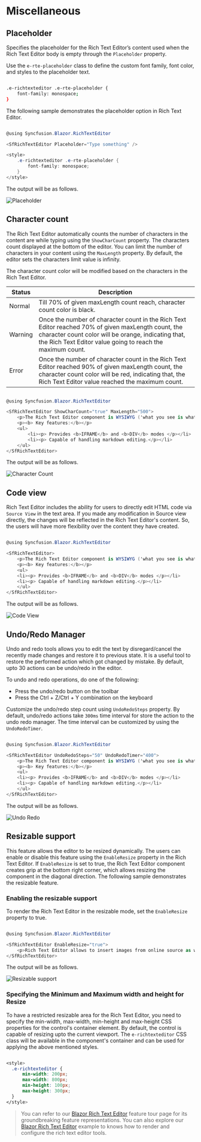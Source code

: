 # Miscellaneous

## Placeholder

Specifies the placeholder for the Rich Text Editor’s content used when the Rich Text Editor body is empty through the `Placeholder` property.

Use the `e-rte-placeholder` class to define the custom font family, font color, and styles to the placeholder text.

```bash

.e-richtexteditor .e-rte-placeholder {
    font-family: monospace;
}

```

The following sample demonstrates the placeholder option in Rich Text Editor.

```csharp

@using Syncfusion.Blazor.RichTextEditor

<SfRichTextEditor Placeholder="Type something" />

<style>
    .e-richtexteditor .e-rte-placeholder {
        font-family: monospace;
    }
</style>

```

The output will be as follows.

![Placeholder](./images/placeholder.png)

## Character count

The Rich Text Editor automatically counts the number of characters in the content are while typing using the `ShowCharCount` property. The characters count displayed at the bottom of the editor. You can limit the number of characters in your content using the `MaxLength` property. By default, the editor sets the characters limit value is infinity.

The character count color will be modified based on the characters in the Rich Text Editor.

| Status | Description |
|----------------|---------|
| Normal | Till 70% of given maxLength count reach, character count color is black.|
| Warning | Once the number of character count in the Rich Text Editor reached 70% of given maxLength count, the character count color will be orange, indicating that, the Rich Text Editor value going to reach the maximum count.|
| Error | Once the number of character count in the Rich Text Editor reached 90% of given maxLength count, the character count color will be red, indicating that, the Rich Text Editor value reached the maximum count.|

```csharp

@using Syncfusion.Blazor.RichTextEditor

<SfRichTextEditor ShowCharCount="true" MaxLength="500">
    <p>The Rich Text Editor component is WYSIWYG ('what you see is what you get') editor that provides the best user experience to create and update the content. Users can format their content using standard toolbar commands.</p>
    <p><b> Key features:</b></p>
    <ul>
        <li><p> Provides <b>IFRAME</b> and <b>DIV</b> modes </p></li>
        <li><p> Capable of handling markdown editing.</p></li>
    </ul>
</SfRichTextEditor>

```

The output will be as follows.

![Character Count](./images/charcount.png)

## Code view

Rich Text Editor includes the ability for users to directly edit HTML code via `Source View` in the text area. If you made any modification in Source view directly, the changes will be reflected in the Rich Text Editor's content. So, the users will have more flexibility over the content they have created.

```csharp

@using Syncfusion.Blazor.RichTextEditor

<SfRichTextEditor>
    <p>The Rich Text Editor component is WYSIWYG ('what you see is what you get') editor that provides the best user experience to create and update the content. Users can format their content using standard toolbar commands.</p>
    <p><b> Key features:</b></p>
    <ul>
    <li><p> Provides <b>IFRAME</b> and <b>DIV</b> modes </p></li>
    <li><p> Capable of handling markdown editing.</p></li>
    </ul>
</SfRichTextEditor>

```

The output will be as follows.

![Code View](./images/code-view.png)

## Undo/Redo Manager

Undo and redo tools allows you to edit the text by disregard/cancel the recently made changes and restore it to previous state. It is a useful tool to restore the performed action which got changed by mistake. By default, upto 30 actions can be undo/redo in the editor.

To undo and redo operations, do one of the following:

* Press the undo/redo button on the toolbar
* Press the Ctrl + Z/Ctrl + Y combination on the keyboard

Customize the undo/redo step count using `UndoRedoSteps` property. By default, undo/redo actions take `300ms` time interval for store the action to the undo redo manager. The time interval can be customized by using the `UndoRedoTimer`.

```csharp

@using Syncfusion.Blazor.RichTextEditor

<SfRichTextEditor UndoRedoSteps="50" UndoRedoTimer="400">
    <p>The Rich Text Editor component is WYSIWYG ('what you see is what you get') editor that provides the best user experience to create and update the content. Users can format their content using standard toolbar commands.</p>
    <p><b> Key features:</b></p>
    <ul>
    <li><p> Provides <b>IFRAME</b> and <b>DIV</b> modes </p></li>
    <li><p> Capable of handling markdown editing.</p></li>
    </ul>
</SfRichTextEditor>

```

The output will be as follows.

![Undo Redo](./images/undo-redo.png)

## Resizable support

This feature allows the editor to be resized dynamically. The users can enable or disable this feature using the `EnableResize` property in the Rich Text Editor. If `EnableResize` is set to true, the Rich Text Editor component creates grip at the bottom right corner, which allows resizing the component in the diagonal direction. The following sample demonstrates the resizable feature.

### Enabling the resizable support

To render the Rich Text Editor in the resizable mode, set the `EnableResize` property to true.

```csharp

@using Syncfusion.Blazor.RichTextEditor

<SfRichTextEditor EnableResize="true">
    <p>Rich Text Editor allows to insert images from online source as well as local computer where you want to insert the image in your content.</p><p><b>Get started Quick Toolbar to click on the image</b></p><p>It is possible to add custom style on the selected image inside the Rich Text Editor through quick toolbar.</p><img alt='Logo' style='width: 300px; height: 300px; transform: rotate(0deg);' src='images/RichTextEditor/RTEImage-Feather.png' />
</SfRichTextEditor>

```

The output will be as follows.

![Resizable support](./images/resizable.png)

### Specifying the Minimum and Maximum width and height for Resize

To have a restricted resizable area for the Rich Text Editor, you need to specify the min-width, max-width, min-height and max-height CSS properties for the control's container element. By default, the control is capable of resizing upto the current viewport. The `e-richtexteditor` CSS class will be available in the component's container and can be used for applying the above mentioned styles.

```css

<style>
  .e-richtexteditor {
      min-width: 200px;
      max-width: 800px;
      min-height: 100px;
      max-height: 300px;
  }
</style>

```

> You can refer to our [Blazor Rich Text Editor](https://www.syncfusion.com/blazor-components/blazor-wysiwyg-rich-text-editor) feature tour page for its groundbreaking feature representations. You can also explore our [Blazor Rich Text Editor](https://blazor.syncfusion.com/demos/rich-text-editor/overview?theme=bootstrap4) example to knows how to render and configure the rich text editor tools.
